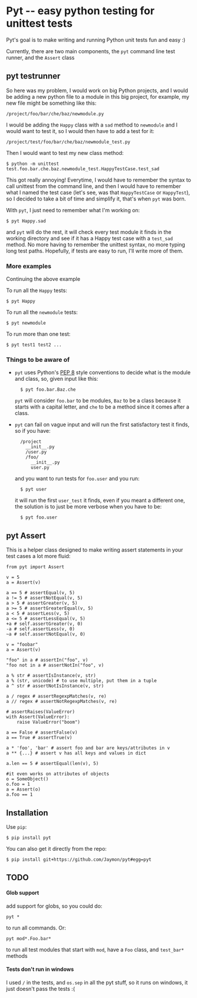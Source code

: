 # Pyt -- easy python testing for unittest tests

Pyt's goal is to make writing and running Python unit tests fun and easy :)

Currently, there are two main components, the `pyt` command line test runner, and the `Assert` class

## pyt testrunner

So here was my problem, I would work on big Python projects, and I would be adding a new python file to a module in this 
big project, for example, my new file might be something like this:

    /project/foo/bar/che/baz/newmodule.py

I would be adding the `Happy` class with a `sad` method to `newmodule` and I would want to test it,
so I would then have to add a test for it:

    /project/test/foo/bar/che/baz/newmodule_test.py

Then I would want to test my new class method:

    $ python -m unittest test.foo.bar.che.baz.newmodule_test.HappyTestCase.test_sad

This got really annoying! Everytime, I would have to remember the syntax to call unittest from the command line, and then I would
have to remember what I named the test case (let's see, was that `HappyTestCase` or `HappyTest`), so I decided to
take a bit of time and simplify it, that's when `pyt` was born.

With `pyt`, I just need to remember what I'm working on:

    $ pyt Happy.sad

and `pyt` will do the rest, it will check every test module it finds in the working directory and see if it
has a Happy test case with a `test_sad` method. No more having to remember the unittest syntax, no more typing long test paths.
Hopefully, if tests are easy to run, I'll write more of them.

### More examples

Continuing the above example

To run all the `Happy` tests:

    $ pyt Happy

To run all the `newmodule` tests:

    $ pyt newmodule

To run more than one test:

    $ pyt test1 test2 ...

### Things to be aware of

* `pyt` uses Python's [PEP 8](http://www.python.org/dev/peps/pep-0008/) style conventions to decide what is the module and class, so, given input like this:

        $ pyt foo.bar.Baz.che

    `pyt` will consider `foo.bar` to be modules, `Baz` to be a class because it starts with a capital letter, and `che` to be a method
    since it comes after a class.

* `pyt` can fail on vague input and will run the first satisfactory test it finds, so if you have:

        /project
          __init__.py
          /user.py
          /foo/
            __init__.py
            user.py

    and you want to run tests for `foo.user` and you run:

        $ pyt user

    it will run the first `user_test` it finds, even if you meant a different one, the solution is to just be more
    verbose when you have to be:

        $ pyt foo.user

## pyt Assert

This is a helper class designed to make writing assert statements in your test cases a lot more fluid:

    from pyt import Assert
    
    v = 5
    a = Assert(v)

    a == 5 # assertEqual(v, 5)
    a != 5 # assertNotEqual(v, 5)
    a > 5 # assertGreater(v, 5)
    a >= 5 # assertGreaterEqual(v, 5)
    a < 5 # assertLess(v, 5)
    a <= 5 # assertLessEqual(v, 5)
    +a # self.assertGreater(v, 0)
    -a # self.assertLess(v, 0)
    ~a # self.assertNotEqual(v, 0)

    v = "foobar"
    a = Assert(v)

    "foo" in a # assertIn("foo", v)
    "foo not in a # assertNotIn("foo", v)

    a % str # assertIsInstance(v, str)
    a % (str, unicode) # to use multiple, put them in a tuple
    a ^ str # assertNotIsInstance(v, str)

    a / regex # assertRegexpMatches(v, re)
    a // regex # assertNotRegexpMatches(v, re)

    # assertRaises(ValueError)
    with Assert(ValueError): 
        raise ValueError("boom")

    a == False # assertFalse(v)
    a == True # assertTrue(v)

    a * 'foo', 'bar' # assert foo and bar are keys/attributes in v
    a ** {...} # assert v has all keys and values in dict

    a.len == 5 # assertEqual(len(v), 5)

    #it even works on attributes of objects
    o = SomeObject()
    o.foo = 1
    a = Assert(o)
    a.foo == 1

## Installation

Use `pip`:

    $ pip install pyt

You can also get it directly from the repo:

    $ pip install git+https://github.com/Jaymon/pyt#egg=pyt

## TODO

#### Glob support 

add support for globs, so you could do:

    pyt *

to run all commands. Or:

    pyt mod*.Foo.bar*

to run all test modules that start with `mod`, have a `Foo` class, and `test_bar*` methods

#### Tests don't run in windows

I used `/` in the tests, and `os.sep` in all the pyt stuff, so it runs on windows, it just doesn't pass the tests :(

